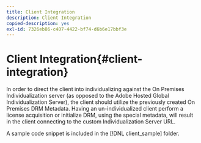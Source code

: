 ```yaml
---
title: Client Integration
description: Client Integration
copied-description: yes
exl-id: 7326eb86-c407-4422-bf74-d6b6e17bbf3e
---
```

# Client Integration{#client-integration}

In order to direct the client into individualizing against the On Premises Individualization server (as opposed to the Adobe Hosted Global Individualization Server), the client should utilize the previously created On Premises DRM Metadata. Having an un-individualized client perform a license acquisition or initialize DRM, using the special metadata, will result in the client connecting to the custom Individualization Server URL.

A sample code snippet is included in the [!DNL client_sample] folder.
